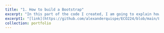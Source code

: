 ```yaml
---
title: "1. How to build a Bootstrap"
excerpt: "In this part of the code I created, I am going to explain how the bootstrap method is useful to make estimations on Standar Errors and more. For futher information visit this link I leaved" 
excerpt1: "[link](https://github.com/alexanderquispe/ECO224/blob/main/Labs/replication_5/Bootstrap.ipynb)"
collection: portfolio
---
```


